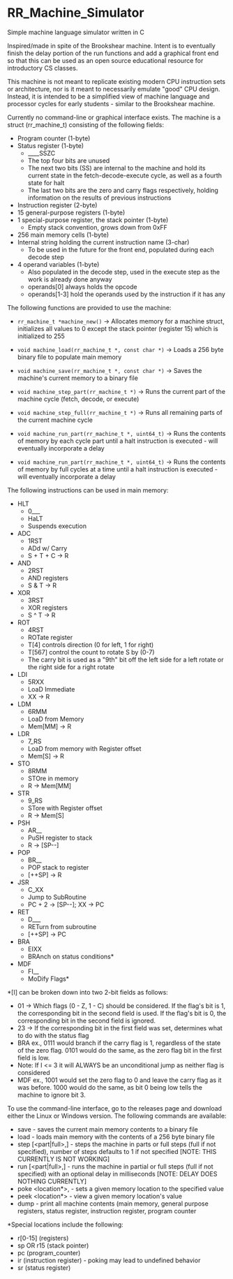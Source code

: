 # RR_Machine_Simulator
Simple machine language simulator written in C

Inspired/made in spite of the Brookshear machine. Intent is to eventually finish the delay portion of the run functions and add a graphical front end so that this can be used as an open source educational resource for introductory CS classes.

This machine is not meant to replicate existing modern CPU instruction sets or architecture, nor is it meant to necessarily emulate "good" CPU design. Instead, it is intended to be a simplified view of machine language and processor cycles for early students - similar to the Brookshear machine. 

Currently no command-line or graphical interface exists. The machine is a struct (rr_machine_t) consisting of the following fields:
- Program counter (1-byte)
- Status register (1-byte)
  - ____SSZC
  - The top four bits are unused
  - The next two bits (SS) are internal to the machine and hold its current state in the fetch-decode-execute cycle, as well as a fourth state for halt
  - The last two bits are the zero and carry flags respectively, holding information on the results of previous instructions
- Instruction register (2-byte)
- 15 general-purpose registers (1-byte)
- 1 special-purpose register, the stack pointer (1-byte)
  - Empty stack convention, grows down from 0xFF
- 256 main memory cells (1-byte)
- Internal string holding the current instruction name (3-char)
  - To be used in the future for the front end, populated during each decode step
- 4 operand variables (1-byte)
  - Also populated in the decode step, used in the execute step as the work is already done anyway
  - operands[0] always holds the opcode
  - operands[1-3] hold the operands used by the instruction if it has any

The following functions are provided to use the machine:
- `rr_machine_t *machine_new()` -> Allocates memory for a machine struct, initializes all values to 0 except the stack pointer (register 15) which is initialized to 255
  
- `void machine_load(rr_machine_t *, const char *)` -> Loads a 256 byte binary file to populate main memory
- `void machine_save(rr_machine_t *, const char *)` -> Saves the machine's current memory to a binary file

- `void machine_step_part(rr_machine_t *)` -> Runs the current part of the machine cycle (fetch, decode, or execute)
- `void machine_step_full(rr_machine_t *)` -> Runs all remaining parts of the current machine cycle

- `void machine_run_part(rr_machine_t *, uint64_t)` -> Runs the contents of memory by each cycle part until a halt instruction is executed - will eventually incorporate a delay
- `void machine_run_part(rr_machine_t *, uint64_t)` -> Runs the contents of memory by full cycles at a time until a halt instruction is executed - will eventually incorporate a delay

The following instructions can be used in main memory:
- HLT
  - 0___
  - HaLT
  - Suspends execution
- ADC
  - 1RST
  - ADd w/ Carry
  - S + T + C -> R
- AND
  - 2RST
  - AND registers
  - S & T -> R
- XOR
  - 3RST
  - XOR registers
  - S ^ T -> R
- ROT
  - 4RST
  - ROTate register
  - T[4] controls direction (0 for left, 1 for right)
  - T[567] control the count to rotate S by (0-7)
  - The carry bit is used as a "9th" bit off the left side for a left rotate or the right side for a right rotate
- LDI
  - 5RXX
  - LoaD Immediate
  - XX -> R
- LDM
  - 6RMM
  - LoaD from Memory
  - Mem[MM] -> R
- LDR
  - 7_RS
  - LoaD from memory with Register offset
  - Mem[S] -> R 
- STO
  - 8RMM
  - STOre in memory
  - R -> Mem[MM]
- STR
  - 9_RS
  - STore  with Register offset
  - R -> Mem[S]
- PSH
  - AR__
  - PuSH register to stack
  - R -> [SP--]
- POP
  - BR__
  - POP stack to register
  - [++SP] -> R
- JSR
  - C_XX
  - Jump to SubRoutine
  - PC + 2 -> [SP--]; XX -> PC
- RET
  - D___
  - RETurn from subroutine
  - [++SP] -> PC
- BRA
  - EIXX
  - BRAnch on status conditions*
- MDF
  - FI__
  - MoDify Flags*

*[I] can be broken down into two 2-bit fields as follows:
- 01 -> Which flags (0 - Z, 1 - C) should be considered. If the flag's bit is 1, the corresponding bit in the second field is used. If the flag's bit is 0, the corresponding bit in the second field is ignored.
- 23 -> If the corresponding bit in the first field was set, determines what to do with the status flag
- BRA ex., 0111 would branch if the carry flag is 1, regardless of the state of the zero flag. 0101 would do the same, as the zero flag bit in the first field is low.
- Note: If I <= 3 it will ALWAYS be an unconditional jump as neither flag is considered
- MDF ex., 1001 would set the zero flag to 0 and leave the carry flag as it was before. 1000 would do the same, as bit 0 being low tells the machine to ignore bit 3.

To use the command-line interface, go to the releases page and download either the Linux or Windows version. The following commands are available:
- save <file path> 						          - saves the current main memory contents to a binary file
- load <file path> 						          - loads main memory with the contents of a 256 byte binary file
- step [<part|full>,<number of steps>] 	- steps the machine in parts or full steps (full if not specified), number of steps defaults to 1 if not specified [NOTE: THIS CURRENTLY IS NOT WORKING]
-	run [<part|full>,<delay>] 				    - runs the machine in partial or full steps (full if not specified) with an optional delay in milliseconds [NOTE: DELAY DOES NOTHING CURRENTLY]
-	poke <location*>,<value> 				      - sets a given memory location to the specified value
-	peek <location*>						          - view a given memory location's value
-	dump									                - print all machine contents (main memory, general purpose registers, status register, instruction register, program counter
  
*Special locations include the following:
-	r[0-15] 	(registers)
-	sp OR r15 (stack pointer)
-	pc 			  (program_counter)
-	ir 			  (instruction register) - poking may lead to undefined behavior
-	sr 			  (status register)
